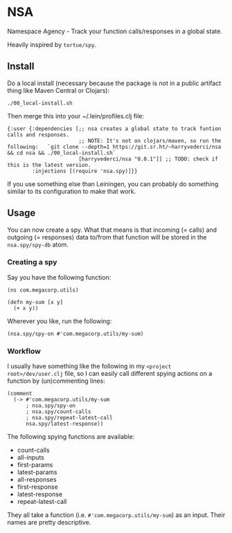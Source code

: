 # NSA
Namespace Agency - Track your function calls/responses in a global state.

Heavily inspired by `tortue/spy`.

## Install
Do a local install (necessary because the package is not in a public artifact
thing like Maven Central or Clojars):

```
./00_local-install.sh
```

Then merge this into your ~/.lein/profiles.clj file:

```
{:user {:dependencies [;; nsa creates a global state to track funtion calls and responses.
                       ;; NOTE: It's not on clojars/maven, so run the following:   `git clone --depth=1 https://git.sr.ht/~harryvederci/nsa && cd nsa && ./00_local-install.sh`
                       [harryvederci/nsa "0.0.1"]] ;; TODO: check if this is the latest version.
        :injections [(require 'nsa.spy)]}}
```

If you use something else than Leiningen, you can probably do something similar
to its configuration to make that work.


## Usage
You can now create a spy. What that means is that incoming (= calls) and
outgoing (= responses) data to/from that function will be stored in the
`nsa.spy/spy-db` atom.

### Creating a spy
Say you have the following function:
```
(ns com.megacorp.utils)

(defn my-sum [x y]
  (+ x y))
```

Wherever you like, run the following:
```
(nsa.spy/spy-on #'com.megacorp.utils/my-sum)
```

### Workflow
I usually have something like the following in my `<project root>/dev/user.clj`
file, so I can easily call different spying actions on a function by
(un)commenting lines:

```
(comment
  (-> #'com.megacorp.utils/my-sum
      ; nsa.spy/spy-on
      ; nsa.spy/count-calls
      ; nsa.spy/repeat-latest-call
      nsa.spy/latest-response))
```

The following spying functions are available:
- count-calls
- all-inputs
- first-params
- latest-params
- all-responses
- first-response
- latest-response
- repeat-latest-call

They all take a function (i.e. `#'com.megacorp.utils/my-sum`) as an input.
Their names are pretty descriptive.
